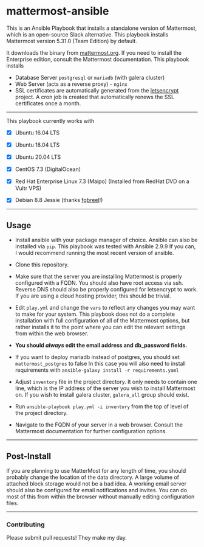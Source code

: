 # mattermost-ansible
This is an Ansible Playbook that installs a standalone version of Mattermost, which is an open-source Slack alternative.
This playbook installs Mattermost version 5.31.0 (Team Edition) by default.

It downloads the binary from [mattermost.org](https://www.mattermost.org/download/). If you need to install the Enterprise
edition, consult the Mattermost documentation. This playbook installs
 * Database Server `postgresql` or `mariadb` (with galera cluster)
 * Web Server (acts as a reverse proxy) - `nginx`
 * SSL certificates are automatically generated from the [letsencrypt](https://letsencrypt.org) project. A cron job is
 created that automatically renews the SSL certificates once a month.

---


This playbook currently works with
- [x] Ubuntu 16.04 LTS
- [x] Ubuntu 18.04 LTS
- [x] Ubuntu 20.04 LTS
- [x] CentOS 7.3 (DigitalOcean)
- [x] Red Hat Enterprise Linux 7.3 (Maipo) (Installed from RedHat DVD on a Vultr VPS)
- [x] Debian 8.8 Jessie (thanks [fgbreel](https://github.com/fgbreel)!)


---

## Usage
* Install ansible with your package manager of choice. Ansible can also be installed via `pip`. This playbook was tested with Ansible 2.9.9 If you can, I would recommend running the most recent version of ansible.


* Clone this repository.

* Make sure that the server you are installing Mattermost is properly configured with a FQDN. You should also have root
 access via ssh. Reverse DNS should also be properly configured for letsencrypt to work. If you are using a cloud
 hosting provider, this should be trivial.

* Edit `play.yml` and change the `vars` to reflect any changes you may want to make for your system. This playbook does
not do a complete installation with full configuration of all of the Mattermost options, but rather installs it to the
point where you can edit the relevant settings from within the web browser.

* **You should *always* edit the email address and db_password fields.**

* If you want to deploy mariadb instead of postgres, you should set `mattermost_postgres` to false
In this case you will also need to install requirements with `ansible-galaxy install -r requirements.yaml`

* Adjust `inventory` file in the project directory. It only needs to contain one line, which is the IP address of the server
you wish to install Mattermost on. If you wish to install galera cluster, `galera_all` group should exist.

* Run `ansible-playbook play.yml -i inventory` from the top of level of the project directory.

* Navigate to the FQDN of your server in a web browser. Consult the Mattermost documentation for further configuration
options.

---

## Post-Install
If you are planning to use MatterMost for any length of time, you should probably change the location of the
data directory. A large volume of attached block storage would not be a bad idea. A working email server should also
be configured for email notifications and invites.  You can do most of this from within the browser without manually editing
configuration files.

---

### Contributing
Please submit pull requests! They make my day.

